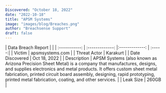 ```yaml
---
Discovered: "October 18, 2022"
date: "2022-10-18"
title: "APSM Systems"
image: "images/blog/Breaches.png"
author: "Breachsense Support"
draft: false
---
```


| Data Breach Report           |              | 
| :-----------: | :-------------:     |:-------------:    | :-----:|
| Victim      | apsmsystems.com      | 
| Threat Actor      | Karakurt      | 
| Date Discovered      | Oct 18, 2022      | 
| Description      | APSM Systems (also known as Arizona Precision Sheet Metal) is a company that manufactures, designs, and supplies electronics and metal products. It offers custom sheet metal fabrication, printed circuit board assembly, designing, rapid prototyping, printed metal fabrication, coating, and other services.       | 
| Leak Size      | 260GB      | 

